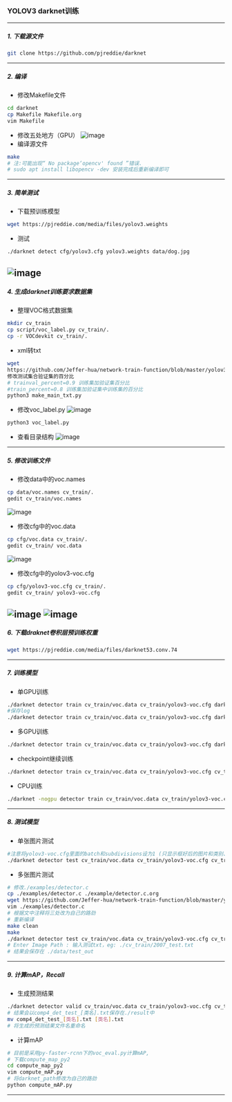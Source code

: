 ### YOLOV3 darknet训练
---
##### 1. 下载源文件
```bash
git clone https://github.com/pjreddie/darknet
```
---
##### 2. 编译
- 修改Makefile文件
```bash
cd darknet
cp Makefile Makefile.org
vim Makefile
```
- 修改五处地方（GPU）
![image](https://github.com/Jeffer-hua/network-train-function/blob/master/yolov3_darknet/img/img_2.png)
- 编译源文件
```bash
make
# 注:可能出现“ No package‘opencv' found ”错误. 
# sudo apt install libopencv -dev 安装完成后重新编译即可
```
---
##### 3. 简单测试
- 下载预训练模型
```bash
wget https://pjreddie.com/media/files/yolov3.weights
```
- 测试
```bash
./darknet detect cfg/yolov3.cfg yolov3.weights data/dog.jpg
```
![image](https://github.com/Jeffer-hua/network-train-function/blob/master/yolov3_darknet/img/img_1.png)
---
##### 4. 生成darknet训练要求数据集
- 整理VOC格式数据集
```bash
mkdir cv_train
cp script/voc_label.py cv_train/.
cp -r VOCdevkit cv_train/.
```
- xml转txt
```bash
wget 
https://github.com/Jeffer-hua/network-train-function/blob/master/yolov3_darknet/make_main_txt.py 
修改测试集合验证集的百分比
# trainval_percent=0.9 训练集加验证集百分比
#train_percent=0.8 训练集加验证集中训练集的百分比
python3 make_main_txt.py
```
- 修改voc_label.py
![image](https://github.com/Jeffer-hua/network-train-function/blob/master/yolov3_darknet/img/img_3.png)
```bash
python3 voc_label.py
```
- 查看目录结构
![image](https://github.com/Jeffer-hua/network-train-function/blob/master/yolov3_darknet/img/img_4.png)
---
##### 5. 修改训练文件
- 修改data中的voc.names
```bash
cp data/voc.names cv_train/.
gedit cv_train/voc.names
```
![image](https://github.com/Jeffer-hua/network-train-function/blob/master/yolov3_darknet/img/img_8.png)
- 修改cfg中的voc.data
```bash
cp cfg/voc.data cv_train/.
gedit cv_train/ voc.data
```
![image](https://github.com/Jeffer-hua/network-train-function/blob/master/yolov3_darknet/img/img_6.png)
- 修改cfg中的yolov3-voc.cfg
```bash
cp cfg/yolov3-voc.cfg cv_train/.
gedit cv_train/ yolov3-voc.cfg
```
![image](https://github.com/Jeffer-hua/network-train-function/blob/master/yolov3_darknet/img/img_5.png)
![image](https://github.com/Jeffer-hua/network-train-function/blob/master/yolov3_darknet/img/img_7.png)
---
##### 6. 下载draknet卷积层预训练权重
```bash
wget https://pjreddie.com/media/files/darknet53.conv.74
```
---
##### 7. 训练模型
- 单GPU训练
```bash
./darknet detector train cv_train/voc.data cv_train/yolov3-voc.cfg darknet53.conv.74
#保存log
./darknet detector train cv_train/voc.data cv_train/yolov3-voc.cfg darknet53.conv.74 | tee cv_train/train.log
```
- 多GPU训练
```bash
./darknet detector train cv_train/voc.data cv_train/yolov3-voc.cfg darknet53.conv.74 -gpu 0,1,2,3
```
- checkpoint继续训练
```bash
./darknet detector train cv_train/voc.data cv_train/yolov3-voc.cfg cv_train/backup/yolov3-voc.backup
```
- CPU训练
```bash
./darknet -nogpu detector train cv_train/voc.data cv_train/yolov3-voc.cfg darknet53.conv.74
```
---
##### 8. 测试模型
- 单张图片测试
```bash
#注意将yolov3-voc.cfg里面的batch和subdivisions设为1 (只显示框好后的图片和类别、置信率)
./darknet detector test cv_train/voc.data cv_train/yolov3-voc.cfg cv_train/backup/yolov3-voc_xxx.weights image.jpg
```
- 多张图片测试
```bash
# 修改./examples/detector.c
cp ./examples/detector.c ./example/detector.c.org
wget https://github.com/Jeffer-hua/network-train-function/blob/master/yolov3_darknet/detector.c
vim ./examples/detector.c
# 根据文中注释将三处改为自己的路劲
# 重新编译
make clean
make
./darknet detector test cv_train/voc.data cv_train/yolov3-voc.cfg cv_train/backup/yolov3-voc_xxx.weights
# Enter Image Path : 输入测试txt，eg: ./cv_train/2007_test.txt
# 结果会保存在 ./data/test_out
```
---
##### 9. 计算mAP，Recall
- 生成预测结果
```bash
./darknet detector valid cv_train/voc.data cv_train/yolov3-voc.cfg cv_train/backup/yolov3-voc_xxxx.weights -thresh .5
# 结果会以comp4_det_test_[类名].txt保存在./result中
mv comp4_det_test_[类名].txt [类名].txt
# 将生成的预测结果文件名重命名
```
- 计算mAP
```bash
# 目前是采用py-faster-rcnn下的voc_eval.py计算mAP,
# 下载compute_map_py2
cd compute_map_py2
vim compute_mAP.py
# 将darknet_path修改为自己的路劲
python compute_mAP.py
```
---
